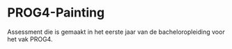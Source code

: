 # PROG4-Painting
Assessment die is gemaakt in het eerste jaar van de bacheloropleiding voor het vak PROG4.
